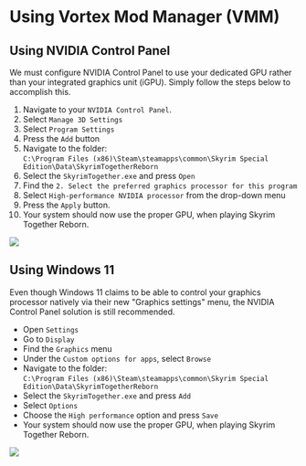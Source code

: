 # Using Vortex Mod Manager (VMM)

## Using NVIDIA Control Panel

We must configure NVIDIA Control Panel to use your dedicated GPU rather than your integrated graphics unit (iGPU). Simply follow the steps below to accomplish this.

1. Navigate to your `NVIDIA Control Panel`.
2. Select `Manage 3D Settings`&#x20;
3. Select `Program Settings`
4. Press the `Add` button
5. Navigate to the folder:\
   `C:\Program Files (x86)\Steam\steamapps\common\Skyrim Special Edition\Data\SkyrimTogetherReborn`
6. Select the `SkyrimTogether.exe` and press `Open`
7. Find the `2. Select the preferred graphics processor for this program`
8. Select `High-performance NVIDIA processor` from the drop-down menu
9. Press the `Apply` button.
10. Your system should now use the proper GPU, when playing Skyrim Together Reborn.

![](https://shx.is/5CXcBI8Al.gif)

## Using Windows 11

Even though Windows 11 claims to be able to control your graphics processor natively via their new "Graphics settings" menu, the NVIDIA Control Panel solution is still recommended.



* Open `Settings`
* Go to `Display`
* Find the `Graphics` menu
* Under the `Custom options for apps`, select `Browse`
* Navigate to the folder:\
  `C:\Program Files (x86)\Steam\steamapps\common\Skyrim Special Edition\Data\SkyrimTogetherReborn`
* Select the `SkyrimTogether.exe` and press `Add`
* Select `Options`
* Choose the `High performance` option and press `Save`
* Your system should now use the proper GPU, when playing Skyrim Together Reborn.

![](https://shx.is/5CXivFvB8.gif)
